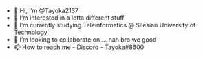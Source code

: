 - 👋 Hi, I’m @Tayoka2137
- 👀 I’m interested in a lotta different stuff
- 🌱 I’m currently studying Teleinformatics @ Silesian University of Technology
- 💞️ I’m looking to collaborate on ... nah bro we good
- 📫 How to reach me - Discord - Tayoka#8600
